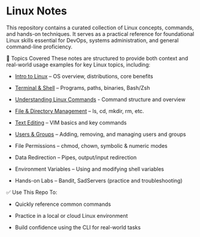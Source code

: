 # Linux Notes

This repository contains a curated collection of Linux concepts, commands, and hands-on techniques. It serves as a practical reference for foundational Linux skills essential for DevOps, systems administration, and general command-line proficiency.

🧠 Topics Covered
These notes are structured to provide both context and real-world usage examples for key Linux topics, including:

- [Intro to Linux](https://github.com/Endrit-Selita/Linux/blob/main/Modules/Introduction%20to%20Linux.md) – OS overview, distributions, core benefits

- [Terminal & Shell](https://github.com/Endrit-Selita/Linux/blob/main/Modules/Introduction%20to%20the%20Terminal%20%26%20Shell.md) – Programs, paths, binaries, Bash/Zsh

- [Understanding Linux Commands](https://github.com/Endrit-Selita/Linux/blob/main/Modules/Introduction%20to%20Linux%20Commands.md) - Command structure and overview

- [File & Directory Management](https://github.com/Endrit-Selita/Linux/blob/main/Modules/Introduction%20to%20the%20Linux%20File%20System.md) – ls, cd, mkdir, rm, etc.

- [Text Editing](https://github.com/Endrit-Selita/Linux/blob/main/Modules/Text%20Editing.md) – VIM basics and key commands

- [Users & Groups](https://github.com/Endrit-Selita/Linux/blob/main/Modules/Users%20%26%20Groups.md) – Adding, removing, and managing users and groups

- File Permissions – chmod, chown, symbolic & numeric modes

- Data Redirection – Pipes, output/input redirection

- Environment Variables – Using and modifying shell variables

- Hands-on Labs – Bandit, SadServers (practice and troubleshooting)

✅ Use This Repo To:

- Quickly reference common commands

- Practice in a local or cloud Linux environment

- Build confidence using the CLI for real-world tasks

